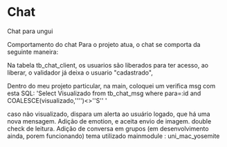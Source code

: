 # Chat
Chat para ungui


Comportamento do chat
Para o projeto atua, o chat se comporta da seguinte maneira:

Na tabela tb_chat_client, os usuarios são liberados para ter acesso, ao liberar, o validador já deixa o usuario "cadastrado",

Dentro do meu projeto particular, na main, coloquei um verifica msg com esta SQL: 'Select Visualizado from tb_chat_msg where para=:id and COALESCE(visualizado,'''')<>''S'' '

caso não visualizado, dispara um alerta ao usuário logado, que há uma nova mensagem.
Adição de emotion, e aceita envio de imagem.
double check de leitura.
Adição de conversa em grupos (em desenvolvimento ainda, porem funcionando)
tema utilizado mainmodule : uni_mac_yosemite
